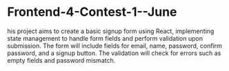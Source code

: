# Frontend-4-Contest-1--June
his project aims to create a basic signup form using React, implementing state management to handle form fields and perform validation upon submission. The form will include fields for email, name, password, confirm password, and a signup button. The validation will check for errors such as empty fields and password mismatch.

